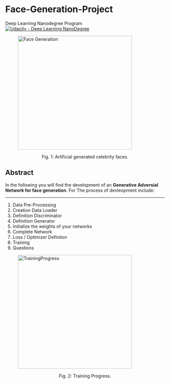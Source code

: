 # Face-Generation-Project
Deep Learning Nanodegree Program
[![Udacity - Deep Learning NanoDegree](https://s3.amazonaws.com/udacity-sdc/github/shield-carnd.svg)](http://www.udacity.com/drive)

<figure>
 <img src="./final_image.png" width="360" alt="Face Generation" />
 <figcaption>
 <p></p> 
 <p style="text-align: center;"> Fig. 1: Artificial generated celebrity faces. </p> 
 </figcaption>
</figure>
 <p></p>

## Abstract
In the following you will find the development of an **Generative Adversial Network for face generation**.
For
The process of devleopment include:

---
1. Data Pre-Processing
2. Creation Data Loader 
3. Definition Discriminator
4. Definition Generator
4. Initialize the weights of your networks
5. Complete Network
6. Loss / Optimizer  Definiton
7. Training 
8. Questions


<figure>
 <img src="./training_progress.png" width="360" alt="TrainingProgress" />
 <figcaption>
 <p></p> 
 <p style="text-align: center;"> Fig. 2: Training Progress. </p> 
 </figcaption>
</figure>
 <p></p>